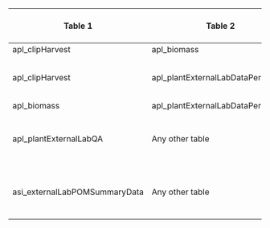 |Table 1|Table 2|Join by field table 1|Join by field table 2
|----------------------|----------------------|------------------------|--------------------|
apl_clipHarvest|apl_biomass|fieldID|fieldID
apl_clipHarvest|apl_plantExternalLabDataPerSample|Requires intermediate table: join via apl_biomass table|
apl_biomass|apl_plantExternalLabDataPerSample|chemSubsampleID|sampleID
apl_plantExternalLabQA|Any other table|Join not recommended. Data resolution does not match other tables.|
asi_externalLabPOMSummaryData|Any other table|Join not recommended. Data resolution does not match other tables.|
